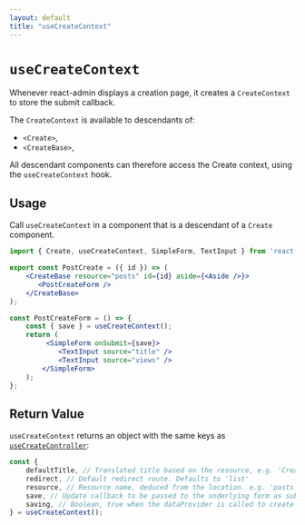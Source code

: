```yaml
---
layout: default
title: "useCreateContext"
---
```


# `useCreateContext`

Whenever react-admin displays a creation page, it creates a `CreateContext` to store the submit callback.

The `CreateContext` is available to descendants of:

- `<Create>`,
- `<CreateBase>`,

All descendant components can therefore access the Create context, using the `useCreateContext` hook.

## Usage

Call `useCreateContext` in a component that is a descendant of a `Create` component.

```jsx
import { Create, useCreateContext, SimpleForm, TextInput } from 'react-admin';

export const PostCreate = ({ id }) => (
    <CreateBase resource="posts" id={id} aside={<Aside />}>
       <PostCreateForm />
    </CreateBase>
);

const PostCreateForm = () => {
    const { save } = useCreateContext();
    return (
         <SimpleForm onSubmit={save}>
            <TextInput source="title" />
            <TextInput source="views" />
        </SimpleForm>
    );
};
```

## Return Value

`useCreateContext` returns an object with the same keys as [`useCreateController`](./useCreateController.md):

```jsx
const {
    defaultTitle, // Translated title based on the resource, e.g. 'Create New Post'
    redirect, // Default redirect route. Defaults to 'list'
    resource, // Resource name, deduced from the location. e.g. 'posts'
    save, // Update callback to be passed to the underlying form as submit handler
    saving, // Boolean, true when the dataProvider is called to create the record
} = useCreateContext();
```
